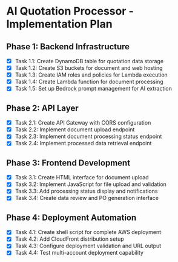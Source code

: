 # AI Quotation Processor - Implementation Plan

## Phase 1: Backend Infrastructure
- [x] Task 1.1: Create DynamoDB table for quotation data storage
- [x] Task 1.2: Create S3 buckets for document and web hosting
- [x] Task 1.3: Create IAM roles and policies for Lambda execution
- [x] Task 1.4: Create Lambda function for document processing
- [x] Task 1.5: Set up Bedrock prompt management for AI extraction

## Phase 2: API Layer
- [x] Task 2.1: Create API Gateway with CORS configuration
- [x] Task 2.2: Implement document upload endpoint
- [x] Task 2.3: Implement document processing status endpoint
- [x] Task 2.4: Implement processed data retrieval endpoint

## Phase 3: Frontend Development
- [x] Task 3.1: Create HTML interface for document upload
- [x] Task 3.2: Implement JavaScript for file upload and validation
- [x] Task 3.3: Add processing status display and notifications
- [x] Task 3.4: Create data review and PO generation interface

## Phase 4: Deployment Automation
- [x] Task 4.1: Create shell script for complete AWS deployment
- [x] Task 4.2: Add CloudFront distribution setup
- [x] Task 4.3: Configure deployment validation and URL output
- [x] Task 4.4: Test multi-account deployment capability